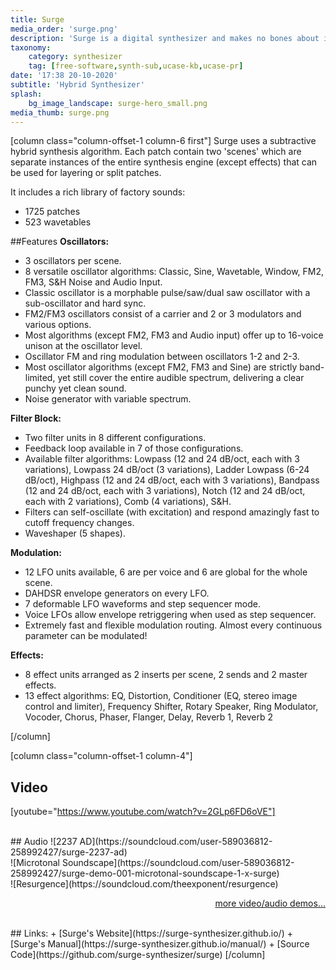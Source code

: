 ```yaml
---
title: Surge
media_order: 'surge.png'
description: 'Surge is a digital synthesizer and makes no bones about it. In its core beats a hybrid substractive engine with a powerful FX stack.'
taxonomy:
    category: synthesizer
    tag: [free-software,synth-sub,ucase-kb,ucase-pr]
date: '17:38 20-10-2020'
subtitle: 'Hybrid Synthesizer'
splash:
    bg_image_landscape: surge-hero_small.png
media_thumb: surge.png
---
```

[column class="column-offset-1 column-6 first"]
Surge uses a subtractive hybrid synthesis algorithm. Each patch contain two 'scenes' which are separate instances of the entire synthesis engine (except effects) that can be used for layering or split patches.

It includes a rich library of factory sounds:

+ 1725 patches
+ 523 wavetables

##Features
**Oscillators:**
+ 3 oscillators per scene.
+ 8 versatile oscillator algorithms: Classic, Sine, Wavetable, Window, FM2, FM3, S&H Noise and Audio Input.
+ Classic oscillator is a morphable pulse/saw/dual saw oscillator with a sub-oscillator and hard sync.
+ FM2/FM3 oscillators consist of a carrier and 2 or 3 modulators and various options.
+ Most algorithms (except FM2, FM3 and Audio input) offer up to 16-voice unison at the oscillator level.
+ Oscillator FM and ring modulation between oscillators 1-2 and 2-3.
+ Most oscillator algorithms (except FM2, FM3 and Sine) are strictly band-limited, yet still cover the entire audible spectrum, delivering a clear punchy yet clean sound.
+ Noise generator with variable spectrum.

**Filter Block:**
+ Two filter units in 8 different configurations.
+ Feedback loop available in 7 of those configurations.
+ Available filter algorithms: Lowpass (12 and 24 dB/oct, each with 3 variations), Lowpass 24 dB/oct (3 variations), Ladder Lowpass (6-24 dB/oct), Highpass (12 and 24 dB/oct, each with 3 variations), Bandpass (12 and 24 dB/oct, each with 3 variations), Notch (12 and 24 dB/oct, each with 2 variations), Comb (4 variations), S&H.
+ Filters can self-oscillate (with excitation) and respond amazingly fast to cutoff frequency changes.
+ Waveshaper (5 shapes).

**Modulation:**
+ 12 LFO units available, 6 are per voice and 6 are global for the whole scene.
+ DAHDSR envelope generators on every LFO.
+ 7 deformable LFO waveforms and step sequencer mode.
+ Voice LFOs allow envelope retriggering when used as step sequencer.
+ Extremely fast and flexible modulation routing. Almost every continuous parameter can be modulated!

**Effects:**
+ 8 effect units arranged as 2 inserts per scene, 2 sends and 2 master effects.
+ 13 effect algorithms: EQ, Distortion, Conditioner (EQ, stereo image control and limiter), Frequency Shifter, Rotary Speaker, Ring Modulator, Vocoder, Chorus, Phaser, Flanger, Delay, Reverb 1, Reverb 2

[/column]

[column class="column-offset-1 column-4"]
## Video
[youtube="https://www.youtube.com/watch?v=2GLp6FD6oVE"]
<!--[youtube="https://www.youtube.com/watch?v=ryOhX7xFZ8g"]
[youtube="https://www.youtube.com/watch?v=a9vKAOwXyMc"]-->
<br>
## Audio
![2237 AD](https://soundcloud.com/user-589036812-258992427/surge-2237-ad)
<br>
![Microtonal Soundscape](https://soundcloud.com/user-589036812-258992427/surge-demo-001-microtonal-soundscape-1-x-surge)
<br>
![Resurgence](https://soundcloud.com/theexponent/resurgence)
<br>
<p align="right">
 <a href="https://wiki.zynthian.org/index.php/Zynthian_Sound_Demos" target="_blank">more video/audio demos...</a>
</p>
<br>
## Links:
+ [Surge's Website](https://surge-synthesizer.github.io/)
+ [Surge's Manual](https://surge-synthesizer.github.io/manual/)
+ [Source Code](https://github.com/surge-synthesizer/surge)
[/column]


